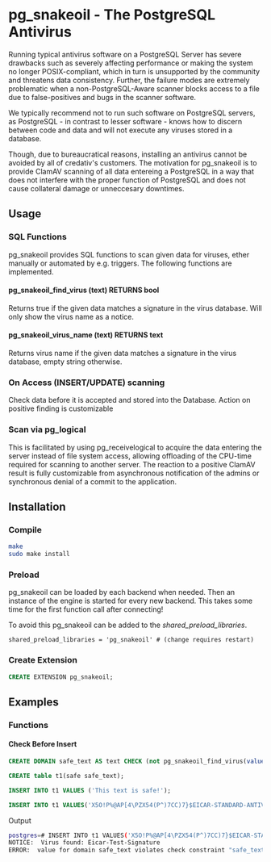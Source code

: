 # pg_snakeoil - The PostgreSQL Antivirus

Running typical antivirus software on a PostgreSQL Server has severe
drawbacks such as severely affecting performance or making the system
no longer POSIX-compliant, which in turn is unsupported by the
community and threatens data consistency.  Further, the failure modes
are extremely problematic when a non-PostgreSQL-Aware scanner blocks
access to a file due to false-positives and bugs in the scanner
software.

We typically recommend not to run such software on PostgreSQL servers,
as PostgreSQL - in contrast to lesser software - knows how to discern
between code and data and will not execute any viruses stored in a
database.

Though, due to bureaucratical reasons, installing an antivirus cannot
be avoided by all of credativ's customers.  The motivation for
pg_snakeoil is to provide ClamAV scanning of all data entereing a
PostgreSQL in a way that does not interfere with the proper function
of PostgreSQL and does not cause collateral damage or unneccesary
downtimes.

## Usage

### SQL Functions

pg_snakeoil provides SQL functions to scan given data for viruses, ether manually or automated by e.g. triggers.
The following functions are implemented.

#### pg_snakeoil_find_virus (text) RETURNS bool

Returns true if the given data matches a signature in the virus database.
Will only show the virus name as a notice.

#### pg_snakeoil_virus_name (text) RETURNS text

Returns virus name if the given data matches a signature in the virus database, empty string otherwise.

### On Access (INSERT/UPDATE) scanning

Check data before it is accepted and stored into the Database.
Action on positive finding is customizable

### Scan via pg_logical

This is facilitated by using pg_receivelogical to acquire the data
entering the server instead of file system access, allowing offloading
of the CPU-time required for scanning to another server. The reaction
to a positive ClamAV result is fully customizable from asynchronous
notification of the admins or synchronous denial of a commit to the
application.


## Installation

### Compile

```bash
make
sudo make install
```

### Preload

pg_snakeoil can be loaded by each backend when needed.
Then an instance of the engine is started for every new backend.
This takes some time for the first function call after connecting!

To avoid this pg_snakeoil can be added to the  *shared_preload_libraries*.

```
shared_preload_libraries = 'pg_snakeoil' # (change requires restart)
```

### Create Extension

```SQL
CREATE EXTENSION pg_snakeoil;
```

## Examples

### Functions

#### Check Before Insert

```SQL
CREATE DOMAIN safe_text AS text CHECK (not pg_snakeoil_find_virus(value));

CREATE table t1(safe safe_text);
```

```SQL
INSERT INTO t1 VALUES ('This text is safe!');

INSERT INTO t1 VALUES('X5O!P%@AP[4\PZX54(P^)7CC)7}$EICAR-STANDARD-ANTIVIRUS-TEST-FILE!$H+H*'); -- test signature
```

Output

```bash
postgres=# INSERT INTO t1 VALUES('X5O!P%@AP[4\PZX54(P^)7CC)7}$EICAR-STANDARD-ANTIVIRUS-TEST-FILE!$H+H*'); -- test signature
NOTICE:  Virus found: Eicar-Test-Signature
ERROR:  value for domain safe_text violates check constraint "safe_text_check"
```
